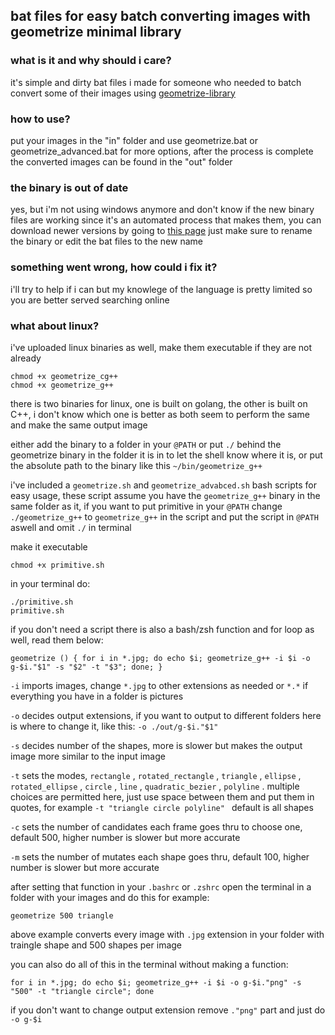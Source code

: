 ## bat files for easy batch converting images with geometrize minimal library

### what is it and why should i care?
it's simple and dirty bat files i made for someone who needed to batch convert some of their images using [geometrize-library](https://github.com/Tw1ddle/geometrize-lib-example)

### how to use?
put your images in the "in" folder and use geometrize.bat or geometrize_advanced.bat for more options, after the process is complete the converted images can be found in the "out" folder

### the binary is out of date
yes, but i'm not using windows anymore and don't know if the new binary files are working since it's an automated process that makes them, you can download newer versions by going to [this page](https://s3.amazonaws.com/geometrize-lib-example-bucket/index.html) just make sure to rename the binary or edit the bat files to the new name

### something went wrong, how could i fix it?
i'll try to help if i can but my knowlege of the language is pretty limited so you are better served searching online

### what about linux?
i've uploaded linux binaries as well, make them executable if they are not already 
```
chmod +x geometrize_cg++
chmod +x geometrize_g++
```
there is two binaries for linux, one is built on golang, the other is built on C++, i don't know which one is better as both seem to perform the same and make the same output image

either add the binary to a folder in your ```@PATH``` or put ```./``` behind the geometrize binary in the folder it is in to let the shell know where it is, or put the absolute path to the binary like this ```~/bin/geometrize_g++```

i've included a ```geometrize.sh``` and ```geometrize_advabced.sh``` bash scripts for easy usage, these script assume you have the ```geometrize_g++``` binary in the same folder as it, if you want to put primitive in your ```@PATH``` change ```./geometrize_g++``` to ```geometrize_g++``` in the script and put the script in ```@PATH``` aswell and omit ```./``` in terminal

make it executable
```
chmod +x primitive.sh
```
in your terminal do:
```
./primitive.sh
primitive.sh
```

if you don't need a script there is also a bash/zsh function and for loop as well, read them below:
```
geometrize () { for i in *.jpg; do echo $i; geometrize_g++ -i $i -o g-$i."$1" -s "$2" -t "$3"; done; }
```
```-i``` imports images, change ```*.jpg``` to other extensions as needed or ```*.*``` if everything you have in a folder is pictures

```-o``` decides output extensions, if you want to output to different folders here is where to change it, like this: ```-o ./out/g-$i."$1"``` 

```-s``` decides number of the shapes, more is slower but makes the output image more similar to the input image

```-t``` sets the modes, ```rectangle``` , ```rotated_rectangle``` , ```triangle``` , ```ellipse``` , ```rotated_ellipse``` , ```circle``` , ```line``` , ```quadratic_bezier``` , ```polyline``` . multiple choices are permitted here, just use space between them and put them in quotes, for example ```-t "triangle circle polyline" ``` 
default is all shapes

```-c``` sets the number of candidates each frame goes thru to choose one, default 500, higher number is slower but more accurate

```-m``` sets the number of mutates each shape goes thru, default 100, higher number is slower but more accurate

after setting that function in your ```.bashrc``` or ```.zshrc``` open the terminal in a folder with your images and do this for example:
```
geometrize 500 triangle 
```
above example converts every image with ```.jpg``` extension in your folder with traingle shape and 500 shapes per image



you can also do all of this in the terminal without making a function:
```
for i in *.jpg; do echo $i; geometrize_g++ -i $i -o g-$i."png" -s "500" -t "triangle circle"; done
```
if you don't want to change output extension remove ```."png"``` part and just do ```-o g-$i```

